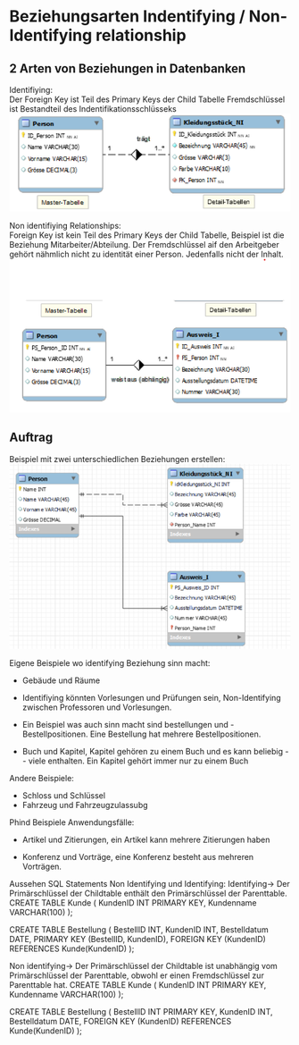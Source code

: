 # Beziehungsarten Indentifying / Non-Identifying relationship
## 2 Arten von Beziehungen in Datenbanken
Identifiying: <br>
Der Foreign Key ist Teil des Primary Keys der Child Tabelle
Fremdschlüssel ist Bestandteil des Indentifikationsschlüsseks 
![Identifiying Beispiel](image-3.png)

Non identifiying Relationships:<br> Foreign Key ist kein Teil des Primary Keys der Child Tabelle, Beispiel ist die Beziehung Mitarbeiter/Abteilung.
Der Fremdschlüssel aif den Arbeitgeber gehört nähmlich nicht zu identität einer Person. Jedenfalls nicht der Inhalt. 
![Non Identifying Beispiel](image-4.png)

## Auftrag
Beispiel mit zwei unterschiedlichen Beziehungen erstellen:
![![MySQL Workbench Beispiel](image-6.png)](image-5.png)

Eigene Beispiele wo identifying Beziehung sinn macht: 
- Gebäude und Räume 

- Identifiying könnten Vorlesungen und Prüfungen sein,
Non-Identifying zwischen Professoren und Vorlesungen.

- Ein Beispiel was auch sinn macht sind bestellungen und - Bestellpositionen. Eine Bestellung hat mehrere Bestellpositionen.

- Buch und Kapitel, Kapitel gehören zu einem Buch und es kann beliebig - - viele enthalten. Ein Kapitel gehört immer nur zu einem Buch

Andere Beispiele:
- Schloss und Schlüssel
- Fahrzeug und Fahrzeugzulassubg

Phind Beispiele Anwendungsfälle:

- Artikel und Zitierungen, ein Artikel kann mehrere Zitierungen haben

- Konferenz und Vorträge, eine Konferenz besteht aus mehreren Vorträgen.

Aussehen SQL Statements Non Identifying und Identifying:
Identifying-> Der Primärschlüssel der Childtable enthält den Primärschlüssel der Parenttable.
CREATE TABLE Kunde (
    KundenID INT PRIMARY KEY,
    Kundenname VARCHAR(100)
);

CREATE TABLE Bestellung (
    BestellID INT,
    KundenID INT,
    Bestelldatum DATE,
    PRIMARY KEY (BestellID, KundenID),
    FOREIGN KEY (KundenID) REFERENCES Kunde(KundenID)
);

Non identifying-> Der Primärschlüssel der Childtable ist unabhängig vom Primärschlüssel der Parenttable, obwohl er einen Fremdschlüssel zur Parenttable hat.
CREATE TABLE Kunde (
    KundenID INT PRIMARY KEY,
    Kundenname VARCHAR(100)
);

CREATE TABLE Bestellung (
    BestellID INT PRIMARY KEY,
    KundenID INT,
    Bestelldatum DATE,
    FOREIGN KEY (KundenID) REFERENCES Kunde(KundenID)
);
